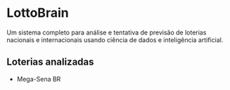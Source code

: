 # LottoBrain

Um sistema completo para análise e tentativa de previsão de loterias nacionais e internacionais usando ciência de dados e inteligência artificial.

## Loterias analizadas

- Mega-Sena BR
